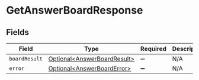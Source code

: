 # GetAnswerBoardResponse


## Fields

| Field                                                                        | Type                                                                         | Required                                                                     | Description                                                                  |
| ---------------------------------------------------------------------------- | ---------------------------------------------------------------------------- | ---------------------------------------------------------------------------- | ---------------------------------------------------------------------------- |
| `boardResult`                                                                | [Optional\<AnswerBoardResult>](../../models/components/AnswerBoardResult.md) | :heavy_minus_sign:                                                           | N/A                                                                          |
| `error`                                                                      | [Optional\<AnswerBoardError>](../../models/components/AnswerBoardError.md)   | :heavy_minus_sign:                                                           | N/A                                                                          |